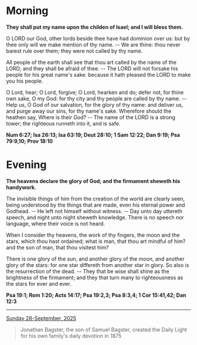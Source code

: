 # Morning

**They shall put my name upon the childen of Isael; and I will bless them.**
 
O LORD our God, other lords beside thee have had dominion over us: but by thee only will we make mention of thy name. -- We are thine: thou never barest rule over them; they were not called by thy name.
 
All people of the earth shall see that thou art called by the name of the LORD; and they shall be afraid of thee. -- The LORD will not forsake his people for his great name's sake: because it hath pleased the LORD to make you his people.
 
O Lord, hear; O Lord, forgive; O Lord, hearken and do; defer not, for thine own sake, O my God: for thy city and thy people are called by thy name. -- Help us, O God of our salvation, for the glory of thy name: and deliver us, and purge away our sins, for thy name's sake. Wherefore should the heathen say, Where is their God? -- The name of the LORD is a strong tower; the righteous runneth into it, and is safe.  

**Num 6:27; Isa 26:13; Isa 63:19; Deut 28:10; 1 Sam 12:22; Dan 9:19; Psa 79:9,10; Prov 18:10**

# Evening

**The heavens declare the glory of God; and the firmament sheweth his handywork.**
 
The invisible things of him from the creation of the world are clearly seen, being understood by the things that are made, even his eternal power and Godhead. -- He left not himself without witness. -- Day unto day uttereth speech, and night unto night sheweth knowledge. There is no speech nor language, where their voice is not heard.
 
When I consider thy heavens, the work of thy fingers, the moon and the stars, which thou hast ordained; what is man, that thou art mindful of him? and the son of man, that thou visitest him?
 
There is one glory of the sun, and another glory of the moon, and another glory of the stars: for one star differeth from another star in glory. So also is the resurrection of the dead. -- They that be wise shall shine as the brightness of the firmament; and they that turn many to righteousness as the stars for ever and ever.  

**Psa 19:1; Rom 1:20; Acts 14:17; Psa 19:2,3; Psa 8:3,4; 1 Cor 15:41,42; Dan 12:3**

---

[Sunday 28-September, 2025](https://t.me/s/daily_light)

> Jonathan Bagster, the son of Samuel Bagster, created the Daily Light for his own family's daily devotion in 1875

